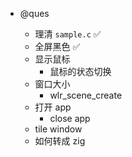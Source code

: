 - @ques

  - 理清 `sample.c` ✅
  - 全屏黑色 ✅
  - 显示鼠标
    - 鼠标的状态切换
  - 窗口大小
    - wlr_scene_create
  - 打开 app
    - close app
  - tile window
  - 如何转成 zig

